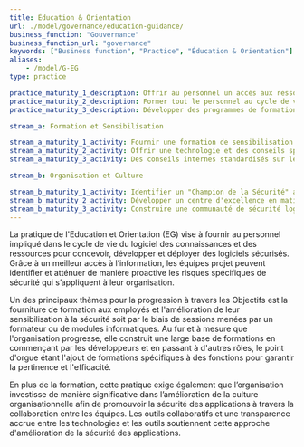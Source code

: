 ```yaml
---
title: Éducation & Orientation
url: ./model/governance/education-guidance/
business_function: "Gouvernance"
business_function_url: "governance"
keywords: ["Business function", "Practice", "Éducation & Orientation"]
aliases:
    - /model/G-EG
type: practice

practice_maturity_1_description: Offrir au personnel un accès aux ressources autour des thèmes du développement et du déploiement sécurisés.
practice_maturity_2_description: Former tout le personnel au cycle de vie logiciel avec des conseils spécifiques selon les rôles et les technologies lors du développement sécurisé.
practice_maturity_3_description: Développer des programmes de formation internes auxquels contribuent des développeurs de différentes équipes.

stream_a: Formation et Sensibilisation

stream_a_maturity_1_activity: Fournir une formation de sensibilisation à la sécurité à tous les employés impliqués dans le développement de logiciels
stream_a_maturity_2_activity: Offrir une technologie et des conseils spécifiques aux rôles, y compris des nuances de sécurité pour chaque langue et plate-forme
stream_a_maturity_3_activity: Des conseils internes standardisés sur les normes de développement de sécurité logicielle de l’entreprise.

stream_b: Organisation et Culture

stream_b_maturity_1_activity: Identifier un "Champion de la Sécurité" au sein de chaque équipe de développement.
stream_b_maturity_2_activity: Développer un centre d'excellence en matière de sécurité logicielle qui favorise le leadership par la pensée parmi les développeurs et les architectes.
stream_b_maturity_3_activity: Construire une communauté de sécurité logicielle incluant toutes les personnes de l'organisation impliquées dans la sécurité des logiciels.
---
```


La pratique de l'Education et Orientation (EG) vise à fournir au personnel impliqué dans le cycle de vie du logiciel des connaissances et des ressources pour concevoir, développer et déployer des logiciels sécurisés. Grâce à un meilleur accès à l’information, les équipes projet peuvent identifier et atténuer de manière proactive les risques spécifiques de sécurité qui s’appliquent à leur organisation.

Un des principaux thèmes pour la progression à travers les Objectifs est la fourniture de formation aux employés et l'amélioration de leur sensibilisation à la sécurité soit par le biais de sessions menées par un formateur ou de modules informatiques. Au fur et à mesure que l'organisation progresse, elle construit une large base de formations en commençant par les développeurs et en passant à d'autres rôles, le point d'orgue étant l'ajout de formations spécifiques à des fonctions pour garantir la pertinence et l'efficacité.

En plus de la formation, cette pratique exige également que l’organisation investisse de manière significative dans l’amélioration de la culture organisationnelle afin de promouvoir la sécurité des applications à travers la collaboration entre les équipes. Les outils collaboratifs et une transparence accrue entre les technologies et les outils soutiennent cette approche d'amélioration de la sécurité des applications.

